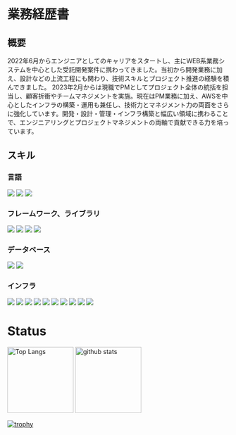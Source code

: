 # 業務経歴書

## 概要

2022年6月からエンジニアとしてのキャリアをスタートし、主にWEB系業務システムを中心とした受託開発案件に携わってきました。当初から開発業務に加え、設計などの上流工程にも関わり、技術スキルとプロジェクト推進の経験を積んできました。
2023年2月からは現職でPMとしてプロジェクト全体の統括を担当し、顧客折衝やチームマネジメントを実施。現在はPM業務に加え、AWSを中心としたインフラの構築・運用も兼任し、技術力とマネジメント力の両面をさらに強化しています。開発・設計・管理・インフラ構築と幅広い領域に携わることで、エンジニアリングとプロジェクトマネジメントの両軸で貢献できる力を培っています。

## スキル

### 言語
<p style="display: inline">
<img src="https://img.shields.io/badge/-PHP-777BB4.svg?logo=php&logoColor=FFFFFF&style=for-the-badge">
<img src="https://img.shields.io/badge/-Ruby-CC342D.svg?logo=ruby&logoColor=FFFFFF&style=for-the-badge">
<img src="https://img.shields.io/badge/-JavaScript-F7DF1E.svg?logo=JavaScript&logoColor=FFFFFF&style=for-the-badge">
</p>

### フレームワーク、ライブラリ
<p style="display: inline">
<img src="https://img.shields.io/badge/-Laravel-FF2D20.svg?logo=Laravel&logoColor=FFFFFF&style=for-the-badge">
<img src="https://img.shields.io/badge/-Ruby on Rails-D30001.svg?logo=rubyonrails&logoColor=FFFFFF&style=for-the-badge">
<img src="https://img.shields.io/badge/-JQuery-0769AD.svg?logo=jquery&logoColor=FFFFFF&style=for-the-badge">
<img src="https://img.shields.io/badge/-Flutter-02569B.svg?logo=flutter&logoColor=FFFFFF&style=for-the-badge">
</p>

### データベース
<p style="display: inline">
<img src="https://img.shields.io/badge/-MySQL-4479A1.svg?logo=mysql&logoColor=FFFFFF&style=for-the-badge">
<img src="https://img.shields.io/badge/-PostgreSQL-4169E1.svg?logo=postgresql&logoColor=FFFFFF&style=for-the-badge">
</p>

### インフラ
<p style="display: inline">
<img src="https://img.shields.io/badge/-AWS EC2-FF9900.svg?logo=amazonec2&logoColor=FFFFFF&style=for-the-badge">
<img src="https://img.shields.io/badge/-AWS RDS-527FFF.svg?logo=amazonrds&logoColor=FFFFFF&style=for-the-badge">
<img src="https://img.shields.io/badge/-AWS S3-569A31.svg?logo=amazons3&logoColor=FFFFFF&style=for-the-badge">
<img src="https://img.shields.io/badge/-AWS Lambda-FF9900.svg?logo=awslambda&logoColor=FFFFFF&style=for-the-badge">
<img src="https://img.shields.io/badge/-AWS SES-DD344C.svg?logo=amazonsimpleemailservice&logoColor=FFFFFF&style=for-the-badge">
<img src="https://img.shields.io/badge/-AWS SQS-FF4F8B.svg?logo=amazonsqs&logoColor=FFFFFF&style=for-the-badge">
<img src="https://img.shields.io/badge/-AWS CloudWatch-FF4F8B.svg?logo=amazoncloudwatch&logoColor=FFFFFF&style=for-the-badge">
<img src="https://img.shields.io/badge/-AWS SecretManager-DD344C.svg?logo=awssecretsmanager&logoColor=FFFFFF&style=for-the-badge">
<img src="https://img.shields.io/badge/-Docker-2496ED.svg?logo=docker&logoColor=FFFFFF&style=for-the-badge">
<img src="https://img.shields.io/badge/-Git-F05032.svg?logo=git&logoColor=FFFFFF&style=for-the-badge">  
</p>

# Status

<p align="left"> 
  <img alt="Top Langs" height="150px" src="https://github-readme-stats.vercel.app/api/top-langs/?username=hiddy0329&layout=compact&show_icons=true&theme=onedark" />
  <img alt="github stats" height="150px" src="https://github-readme-stats.vercel.app/api?username=hiddy0329&theme=onedark&show_icons=ture" />
</p>

[![trophy](https://github-profile-trophy.vercel.app/?username=hiddy0329&theme=onedark&column=9&
)](https://github.com/ryo-ma/github-profile-trophy)
